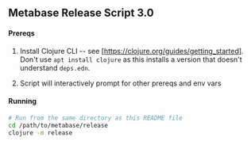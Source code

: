 ## Metabase Release Script 3.0

#### Prereqs

1.  Install Clojure CLI -- see [https://clojure.org/guides/getting_started]. Don't use `apt install clojure` as this
    installs a version that doesn't understand `deps.edn`.

1.  Script will interactively prompt for other prereqs and env vars

#### Running

```bash
# Run from the same directory as this README file
cd /path/to/metabase/release
clojure -m release
```
